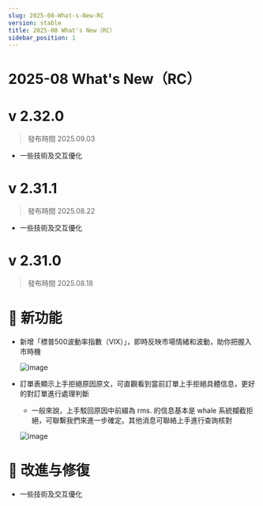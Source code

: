 ```yaml
---
slug: 2025-08-What-s-New-RC
version: stable
title: 2025-08 What's New（RC）
sidebar_position: 1
---
```



# 2025-08 What's New（RC）


# v 2.32.0

> 發布時間   2025.09.03
- 一些技術及交互優化

# v 2.31.1

> 發布時間   2025.08.22
- 一些技術及交互優化

# v 2.31.0

> 發布時間   2025.08.18

# 🎉 新功能

- 新增「標普500波動率指數（VIX）」，即時反映市場情緒和波動，助你把握入市時機

    ![image](https://longbridge.larkenterprise.com/space/api/box/stream/download/asynccode/?code=YTczNmI5ZDk5MDliY2RjODYzZDgxZjlmZGUwZjNkMGJfVFFrdzZlSnZsVmNIUTlnWEt3SjhWc2l3aWluMXF4SG9fVG9rZW46RFo1OWI1Q09Jb1FJTFd4QmlWNmNSSENvbm9MXzE3NTY5NTMwNDQ6MTc1Njk1NjY0NF9WNA)

- 訂單表顯示上手拒絕原因原文，可直觀看到當前訂單上手拒絕具體信息，更好的對訂單進行處理判斷
    - 一般來說，上手駁回原因中前綴為 rms. 的信息基本是 whale 系統攔截拒絕，可聯繫我們來進一步確定。其他消息可聯絡上手進行查詢核對

    ![image](https://longbridge.larkenterprise.com/space/api/box/stream/download/asynccode/?code=NWVjZDU2MzhiNzJjMDhkZWNjNTRiZDc3N2VkMDQwMGNfVTE0WUFyd2J2NVlnMnk5dFNyM1M2MkpTQnhnR1ZKQ2hfVG9rZW46T09DRmJ6ejZtb1lENHR4dmZTRGNMNTNabjJnXzE3NTY5NTMwNDQ6MTc1Njk1NjY0NF9WNA)


# 📌 改進与修復

- 一些技術及交互優化
